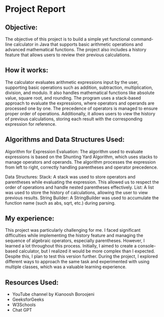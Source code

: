 # Project Report                                                          
## Objective:
The objective of this project is to build a simple yet functional command-line calculator in Java that supports basic arithmetic operations and advanced mathematical functions. The project also includes a history feature that allows users to review their previous calculations.


## How it works:
The calculator evaluates arithmetic expressions input by the user, supporting basic operations such as addition, subtraction, multiplication, division, and modulo. It also handles mathematical functions like absolute value, square root, and rounding. The program uses a stack-based approach to evaluate the expressions, where operators and operands are processed one by one. The precedence of operators is managed to ensure proper order of operations. Additionally, it allows users to view the history of previous calculations, storing each result with the corresponding expression for reference.

## Algorithms and Data Structures Used:

Algorithm for Expression Evaluation:
The algorithm used to evaluate expressions is based on the Shunting Yard Algorithm, which uses stacks to manage operators and operands. The algorithm processes the expression from left to right, correctly handling parentheses and operator precedence.

Data Structures:
Stack:
A stack was used to store operators and parentheses while evaluating the expression. This allowed us to respect the order of operations and handle nested parentheses effectively.
List:
A list was used to store the history of calculations, allowing the user to view previous results.
String Builder:
A StringBuilder was used to accumulate the function name (such as abs, sqrt, etc.) during parsing.

## My experience:
This project was particularly challenging for me. I faced significant difficulties while implementing the history feature and managing the sequence of algebraic operators, especially parentheses. However, I learned a lot throughout this process. Initially, I aimed to create a console-based calculator, but I realized it would be more complex than I expected. Despite this, I plan to test this version further. During the project, I explored different ways to approach the same task and experimented with using multiple classes, which was a valuable learning experience.

## Resources Used:
- YouTube channel by Kianoosh Boroojeni
- GeeksforGeeks
- W3Schools
- Chat GPT



